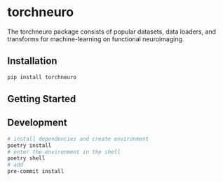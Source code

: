 # torchneuro
The torchneuro package consists of popular datasets, data loaders, and transforms for machine-learning on functional neuroimaging. 


## Installation

```bash
pip install torchneuro
```

## Getting Started

## Development 
```bash
# install dependencies and create environment
poetry install
# enter the environment in the shell
poetry shell
# add 
pre-commit install
```
